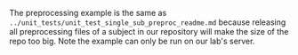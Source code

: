 The preprocessing example is the same as `../unit_tests/unit_test_single_sub_preproc_readme.md` because releasing all preprocessing files of a subject in our repository will make the size of the repo too big. Note the example can only be run on our lab's server.
